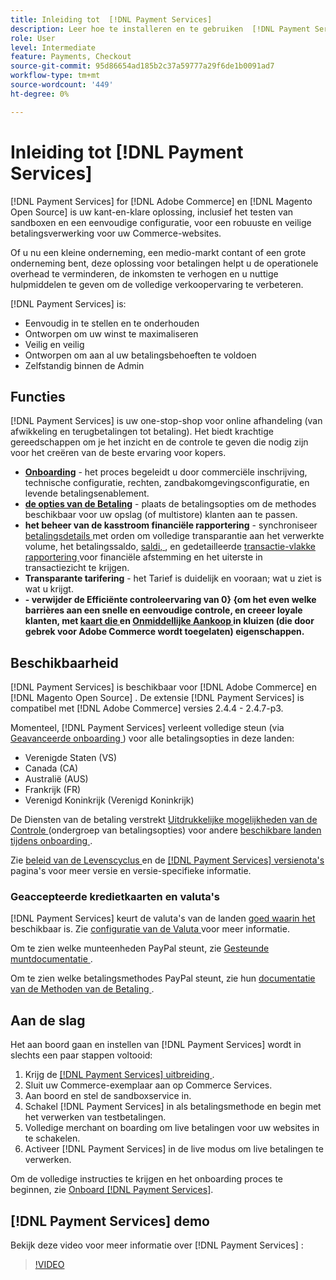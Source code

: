 ```yaml
---
title: Inleiding tot  [!DNL Payment Services]
description: Leer hoe te installeren en te gebruiken  [!DNL Payment Services]  als kant-en-klare, robuuste, en veilige oplossing van de betalingsverwerking voor uw  [!DNL Adobe Commerce]  en  [!DNL Magento Open Source]  websites.
role: User
level: Intermediate
feature: Payments, Checkout
source-git-commit: 95d86654ad185b2c37a59777a29f6de1b0091ad7
workflow-type: tm+mt
source-wordcount: '449'
ht-degree: 0%

---
```


# Inleiding tot [!DNL Payment Services]

[!DNL Payment Services] for [!DNL Adobe Commerce] en [!DNL Magento Open Source] is uw kant-en-klare oplossing, inclusief het testen van sandboxen en een eenvoudige configuratie, voor een robuuste en veilige betalingsverwerking voor uw Commerce-websites.

Of u nu een kleine onderneming, een medio-markt contant of een grote onderneming bent, deze oplossing voor betalingen helpt u de operationele overhead te verminderen, de inkomsten te verhogen en u nuttige hulpmiddelen te geven om de volledige verkoopervaring te verbeteren.

[!DNL Payment Services] is:

* Eenvoudig in te stellen en te onderhouden
* Ontworpen om uw winst te maximaliseren
* Veilig en veilig
* Ontworpen om aan al uw betalingsbehoeften te voldoen
* Zelfstandig binnen de Admin

## Functies

[!DNL Payment Services] is uw one-stop-shop voor online afhandeling (van afwikkeling en terugbetalingen tot betaling). Het biedt krachtige gereedschappen om je het inzicht en de controle te geven die nodig zijn voor het creëren van de beste ervaring voor kopers.

* [**Onboarding**](onboard.md) - het proces begeleidt u door commerciële inschrijving, technische configuratie, rechten, zandbakomgevingsconfiguratie, en levende betalingsenablement.
* [**de opties van de Betaling**](payments-options.md) - plaats de betalingsopties om de methodes beschikbaar voor uw opslag (of multistore) klanten aan te passen.
* **het beheer van de kasstroom financiële rapportering** - synchroniseer [ betalingsdetails ](order-payment-status.md) met orden om volledige transparantie aan het verwerkte volume, het betalingssaldo, [ saldi, ](payouts.md), en gedetailleerde [ transactie-vlakke rapportering ](transactions.md) voor financiële afstemming en het uiterste in transactiezicht te krijgen.
* **Transparante tarifering** - het Tarief is duidelijk en vooraan; wat u ziet is wat u krijgt.
* **- verwijder de Efficiënte controleervaring van 0} {om het even welke barrières aan een snelle en eenvoudige controle, en creeer loyale klanten, met [ kaart die ](vaulting.md) en [ Onmiddellijke Aankoop ](https://experienceleague.adobe.com/docs/commerce-admin/stores-sales/point-of-purchase/checkout-instant-purchase.html) in kluizen (die door gebrek voor Adobe Commerce wordt toegelaten) eigenschappen.**

## Beschikbaarheid

[!DNL Payment Services] is beschikbaar voor [!DNL Adobe Commerce] en [!DNL Magento Open Source] . De extensie [!DNL Payment Services] is compatibel met [!DNL Adobe Commerce] versies 2.4.4 - 2.4.7-p3.

Momenteel, [!DNL Payment Services] verleent volledige steun (via [ Geavanceerde onboarding ](../payment-services/production.md#advanced-onboarding)) voor alle betalingsopties in deze landen:

* Verenigde Staten (VS)
* Canada (CA)
* Australië (AUS)
* Frankrijk (FR)
* Verenigd Koninkrijk (Verenigd Koninkrijk)

De Diensten van de betaling verstrekt [ Uitdrukkelijke mogelijkheden van de Controle ](../payment-services/payments-options.md) (ondergroep van betalingsopties) voor andere [ beschikbare landen tijdens onboarding ](../payment-services/production.md#complete-merchant-onboarding).

Zie [ beleid van de Levenscyclus ](https://experienceleague.adobe.com/docs/commerce-operations/release/planning/lifecycle-policy.html) en de [[!DNL Payment Services]  versienota&#39;s ](release-notes.md) pagina&#39;s voor meer versie en versie-specifieke informatie.

### Geaccepteerde kredietkaarten en valuta&#39;s

[!DNL Payment Services] keurt de valuta&#39;s van de landen [ goed waarin het ](#availability) beschikbaar is. Zie [ configuratie van de Valuta ](https://experienceleague.adobe.com/docs/commerce-admin/stores-sales/site-store/currency/currency-configuration.html) voor meer informatie.

Om te zien welke munteenheden PayPal steunt, zie [ Gesteunde muntdocumentatie ](https://developer.paypal.com/docs/reports/reference/paypal-supported-currencies/).

Om te zien welke betalingsmethodes PayPal steunt, zie hun [ documentatie van de Methoden van de Betaling ](https://developer.paypal.com/docs/checkout/payment-methods/).

## Aan de slag

Het aan boord gaan en instellen van [!DNL Payment Services] wordt in slechts een paar stappen voltooid:

1. Krijg de [[!DNL Payment Services]  uitbreiding ](install.md).
1. Sluit uw Commerce-exemplaar aan op Commerce Services.
1. Aan boord en stel de sandboxservice in.
1. Schakel [!DNL Payment Services] in als betalingsmethode en begin met het verwerken van testbetalingen.
1. Volledige merchant on boarding om live betalingen voor uw websites in te schakelen.
1. Activeer [!DNL Payment Services] in de live modus om live betalingen te verwerken.

Om de volledige instructies te krijgen en het onboarding proces te beginnen, zie [ Onboard  [!DNL Payment Services]](onboard.md).

## [!DNL Payment Services] demo

Bekijk deze video voor meer informatie over [!DNL Payment Services] :

>[!VIDEO](https://video.tv.adobe.com/v/343990?quality=12)

